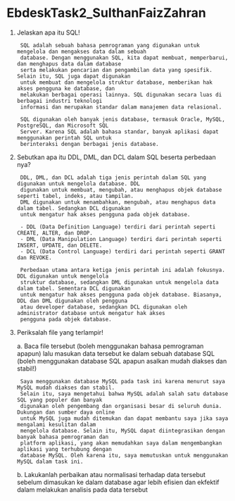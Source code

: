 # EbdeskTask2_SulthanFaizZahran

1. Jelaskan apa itu SQL!

        SQL adalah sebuah bahasa pemrograman yang digunakan untuk mengelola dan mengakses data dalam sebuah 
        database. Dengan menggunakan SQL, kita dapat membuat, memperbarui, dan menghapus data dalam database 
        serta melakukan pencarian dan pengambilan data yang spesifik. Selain itu, SQL juga dapat digunakan 
        untuk membuat dan mengelola struktur database, memberikan hak akses pengguna ke database, dan 
        melakukan berbagai operasi lainnya. SQL digunakan secara luas di berbagai industri teknologi 
        informasi dan merupakan standar dalam manajemen data relasional.
        
        SQL digunakan oleh banyak jenis database, termasuk Oracle, MySQL, PostgreSQL, dan Microsoft SQL 
        Server. Karena SQL adalah bahasa standar, banyak aplikasi dapat menggunakan perintah SQL untuk 
        berinteraksi dengan berbagai jenis database.
        
2. Sebutkan apa itu DDL, DML, dan DCL dalam SQL beserta perbedaan nya?

        DDL, DML, dan DCL adalah tiga jenis perintah dalam SQL yang digunakan untuk mengelola database. DDL 
        digunakan untuk membuat, mengubah, atau menghapus objek database seperti tabel, indeks, atau tampilan. 
        DML digunakan untuk menambahkan, mengubah, atau menghapus data dalam tabel. Sedangkan DCL digunakan 
        untuk mengatur hak akses pengguna pada objek database.
        
        - DDL (Data Definition Language) terdiri dari perintah seperti CREATE, ALTER, dan DROP.
        - DML (Data Manipulation Language) terdiri dari perintah seperti INSERT, UPDATE, dan DELETE.
        - DCL (Data Control Language) terdiri dari perintah seperti GRANT dan REVOKE.
        
        Perbedaan utama antara ketiga jenis perintah ini adalah fokusnya. DDL digunakan untuk mengelola 
        struktur database, sedangkan DML digunakan untuk mengelola data dalam tabel. Sementara DCL digunakan 
        untuk mengatur hak akses pengguna pada objek database. Biasanya, DDL dan DML digunakan oleh pengguna 
        atau developer database, sedangkan DCL digunakan oleh administrator database untuk mengatur hak akses 
        pengguna pada objek database.

3. Periksalah file yang terlampir!

    a. Baca file tersebut (boleh menggunakan bahasa pemrograman apapun) lalu masukan data tersebut ke dalam sebuah database SQL (boleh menggunakan database SQL apapun        asalkan mudah diakses dan stabil!)
    
        Saya menggunakan database MySQL pada task ini karena menurut saya MySQL mudah diakses dan stabil. 
        Selain itu, saya mengetahui bahwa MySQL adalah salah satu database SQL yang populer dan banyak 
        digunakan oleh pengembang dan organisasi besar di seluruh dunia. Dukungan dan sumber daya online 
        untuk MySQL juga mudah ditemukan dan dapat membantu saya jika saya mengalami kesulitan dalam 
        mengelola database. Selain itu, MySQL dapat diintegrasikan dengan banyak bahasa pemrograman dan 
        platform aplikasi, yang akan memudahkan saya dalam mengembangkan aplikasi yang terhubung dengan 
        database MySQL. Oleh karena itu, saya memutuskan untuk menggunakan MySQL dalam task ini.
    
    b. Lakukanlah perbaikan atau normalisasi terhadap data tersebut sebelum dimasukan ke dalam database agar lebih efisien dan ekfektif dalam melakukan analisis pada          data tersebut
